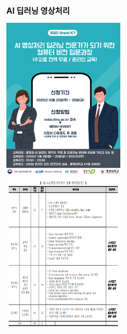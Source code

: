 ## AI 딥러닝 영상처리
<p>
  
<img src="./image/AI.jpg" width="300" height="400">
<img src="./image/AI_2.png" width="300" height="400">

</p>
